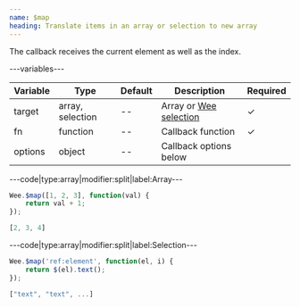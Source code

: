 ```yaml
---
name: $map
heading: Translate items in an array or selection to new array
---
```


The callback receives the current element as well as the index.

---variables---

| Variable | Type | Default | Description | Required |
| -- | -- | -- | -- | -- |
| target | array, selection | -- | Array or [Wee selection](/script/core#core) | ✓ |
| fn | function | -- | Callback function | ✓ |
| options | object | -- | Callback options below ||

---code|type:array|modifier:split|label:Array---

```javascript
Wee.$map([1, 2, 3], function(val) {
	return val + 1;
});
```

```javascript
[2, 3, 4]
```

---code|type:array|modifier:split|label:Selection---

```javascript
Wee.$map('ref:element', function(el, i) {
	return $(el).text();
});
```

```javascript
["text", "text", ...]
```